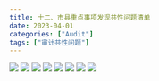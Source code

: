 ```yaml
---
title: 十二、市县重点事项发现共性问题清单
date: 2023-04-01
categories: ["Audit"]
tags: ["审计共性问题"]
---
```

![](https://jsd.cdn.zzko.cn/gh/richffan/img@main/audit/审计发现共性问题清单/十二-市县重点事项发现共性问题清单/市县重点事项发现共性问题清单032.webp)
![](https://jsd.cdn.zzko.cn/gh/richffan/img@main/audit/审计发现共性问题清单/十二-市县重点事项发现共性问题清单/市县重点事项发现共性问题清单033.webp)
![](https://jsd.cdn.zzko.cn/gh/richffan/img@main/audit/审计发现共性问题清单/十二-市县重点事项发现共性问题清单/市县重点事项发现共性问题清单034.webp)
![](https://jsd.cdn.zzko.cn/gh/richffan/img@main/audit/审计发现共性问题清单/十二-市县重点事项发现共性问题清单/市县重点事项发现共性问题清单035.webp)
![](https://jsd.cdn.zzko.cn/gh/richffan/img@main/audit/审计发现共性问题清单/十二-市县重点事项发现共性问题清单/市县重点事项发现共性问题清单036.webp)
![](https://jsd.cdn.zzko.cn/gh/richffan/img@main/audit/审计发现共性问题清单/十二-市县重点事项发现共性问题清单/市县重点事项发现共性问题清单037.webp)
![](https://jsd.cdn.zzko.cn/gh/richffan/img@main/audit/审计发现共性问题清单/十二-市县重点事项发现共性问题清单/市县重点事项发现共性问题清单038.webp)
![](https://jsd.cdn.zzko.cn/gh/richffan/img@main/audit/审计发现共性问题清单/十二-市县重点事项发现共性问题清单/市县重点事项发现共性问题清单039.webp)
